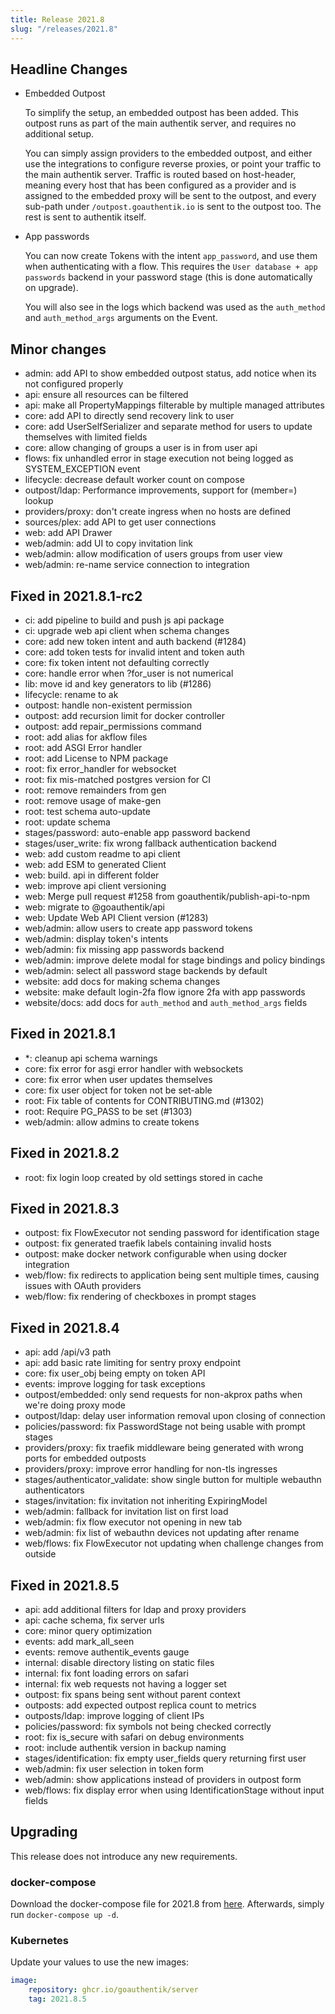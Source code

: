 ```yaml
---
title: Release 2021.8
slug: "/releases/2021.8"
---
```


## Headline Changes

-   Embedded Outpost

    To simplify the setup, an embedded outpost has been added. This outpost runs as part of the main authentik server, and requires no additional setup.

    You can simply assign providers to the embedded outpost, and either use the integrations to configure reverse proxies, or point your traffic to the main authentik server.
    Traffic is routed based on host-header, meaning every host that has been configured as a provider and is assigned to the embedded proxy will be sent to the outpost, and every sub-path under `/outpost.goauthentik.io` is sent to the outpost too. The rest is sent to authentik itself.

-   App passwords

    You can now create Tokens with the intent `app_password`, and use them when authenticating with a flow. This requires the `User database + app passwords` backend in your password stage (this is done automatically on upgrade).

    You will also see in the logs which backend was used as the `auth_method` and `auth_method_args` arguments on the Event.

## Minor changes

-   admin: add API to show embedded outpost status, add notice when its not configured properly
-   api: ensure all resources can be filtered
-   api: make all PropertyMappings filterable by multiple managed attributes
-   core: add API to directly send recovery link to user
-   core: add UserSelfSerializer and separate method for users to update themselves with limited fields
-   core: allow changing of groups a user is in from user api
-   flows: fix unhandled error in stage execution not being logged as SYSTEM_EXCEPTION event
-   lifecycle: decrease default worker count on compose
-   outpost/ldap: Performance improvements, support for (member=) lookup
-   providers/proxy: don't create ingress when no hosts are defined
-   sources/plex: add API to get user connections
-   web: add API Drawer
-   web/admin: add UI to copy invitation link
-   web/admin: allow modification of users groups from user view
-   web/admin: re-name service connection to integration

## Fixed in 2021.8.1-rc2

-   ci: add pipeline to build and push js api package
-   ci: upgrade web api client when schema changes
-   core: add new token intent and auth backend (#1284)
-   core: add token tests for invalid intent and token auth
-   core: fix token intent not defaulting correctly
-   core: handle error when ?for_user is not numerical
-   lib: move id and key generators to lib (#1286)
-   lifecycle: rename to ak
-   outpost: handle non-existent permission
-   outpost: add recursion limit for docker controller
-   outpost: add repair_permissions command
-   root: add alias for akflow files
-   root: add ASGI Error handler
-   root: add License to NPM package
-   root: fix error_handler for websocket
-   root: fix mis-matched postgres version for CI
-   root: remove remainders from gen
-   root: remove usage of make-gen
-   root: test schema auto-update
-   root: update schema
-   stages/password: auto-enable app password backend
-   stages/user_write: fix wrong fallback authentication backend
-   web: add custom readme to api client
-   web: add ESM to generated Client
-   web: build. api in different folder
-   web: improve api client versioning
-   web: Merge pull request #1258 from goauthentik/publish-api-to-npm
-   web: migrate to @goauthentik/api
-   web: Update Web API Client version (#1283)
-   web/admin: allow users to create app password tokens
-   web/admin: display token's intents
-   web/admin: fix missing app passwords backend
-   web/admin: improve delete modal for stage bindings and policy bindings
-   web/admin: select all password stage backends by default
-   website: add docs for making schema changes
-   website: make default login-2fa flow ignore 2fa with app passwords
-   website/docs: add docs for `auth_method` and `auth_method_args` fields

## Fixed in 2021.8.1

-   \*: cleanup api schema warnings
-   core: fix error for asgi error handler with websockets
-   core: fix error when user updates themselves
-   core: fix user object for token not be set-able
-   root: Fix table of contents for CONTRIBUTING.md (#1302)
-   root: Require PG_PASS to be set (#1303)
-   web/admin: allow admins to create tokens

## Fixed in 2021.8.2

-   root: fix login loop created by old settings stored in cache

## Fixed in 2021.8.3

-   outpost: fix FlowExecutor not sending password for identification stage
-   outpost: fix generated traefik labels containing invalid hosts
-   outpost: make docker network configurable when using docker integration
-   web/flow: fix redirects to application being sent multiple times, causing issues with OAuth providers
-   web/flow: fix rendering of checkboxes in prompt stages

## Fixed in 2021.8.4

-   api: add /api/v3 path
-   api: add basic rate limiting for sentry proxy endpoint
-   core: fix user_obj being empty on token API
-   events: improve logging for task exceptions
-   outpost/embedded: only send requests for non-akprox paths when we're doing proxy mode
-   outpost/ldap: delay user information removal upon closing of connection
-   policies/password: fix PasswordStage not being usable with prompt stages
-   providers/proxy: fix traefik middleware being generated with wrong ports for embedded outposts
-   providers/proxy: improve error handling for non-tls ingresses
-   stages/authenticator_validate: show single button for multiple webauthn authenticators
-   stages/invitation: fix invitation not inheriting ExpiringModel
-   web/admin: fallback for invitation list on first load
-   web/admin: fix flow executor not opening in new tab
-   web/admin: fix list of webauthn devices not updating after rename
-   web/flows: fix FlowExecutor not updating when challenge changes from outside

## Fixed in 2021.8.5

-   api: add additional filters for ldap and proxy providers
-   api: cache schema, fix server urls
-   core: minor query optimization
-   events: add mark_all_seen
-   events: remove authentik_events gauge
-   internal: disable directory listing on static files
-   internal: fix font loading errors on safari
-   internal: fix web requests not having a logger set
-   outpost: fix spans being sent without parent context
-   outposts: add expected outpost replica count to metrics
-   outposts/ldap: improve logging of client IPs
-   policies/password: fix symbols not being checked correctly
-   root: fix is_secure with safari on debug environments
-   root: include authentik version in backup naming
-   stages/identification: fix empty user_fields query returning first user
-   web/admin: fix user selection in token form
-   web/admin: show applications instead of providers in outpost form
-   web/flows: fix display error when using IdentificationStage without input fields

## Upgrading

This release does not introduce any new requirements.

### docker-compose

Download the docker-compose file for 2021.8 from [here](https://goauthentik.io/version/2021.8/docker-compose.yml). Afterwards, simply run `docker-compose up -d`.

### Kubernetes

Update your values to use the new images:

```yaml
image:
    repository: ghcr.io/goauthentik/server
    tag: 2021.8.5
```
